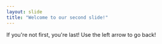 ```yaml
---
layout: slide
title: "Welcome to our second slide!"
---
```

If you're not first, you're last!
Use the left arrow to go back!
